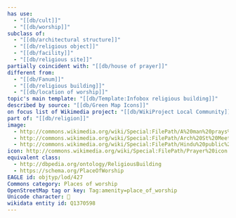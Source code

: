 ```yaml
---
has use:
  - "[[db/cult]]"
  - "[[db/worship]]"
subclass of:
  - "[[db/architectural structure]]"
  - "[[db/religious object]]"
  - "[[db/facility]]"
  - "[[db/religious site]]"
partially coincident with: "[[db/house of prayer]]"
different from:
  - "[[db/Fanum]]"
  - "[[db/religious building]]"
  - "[[db/location of worship]]"
topic's main template: "[[db/Template:Infobox religious building]]"
described by source: "[[db/Green Map Icons]]"
on focus list of Wikimedia project: "[[db/WikiProject Local Community]]"
part of: "[[db/religion]]"
image:
  - http://commons.wikimedia.org/wiki/Special:FilePath/A%20man%20prays%20at%20the%20Western%20Wall%20in%20Jerusalem.jpg
  - http://commons.wikimedia.org/wiki/Special:FilePath/Arch%20St%20Meeting%20interior.JPG
  - http://commons.wikimedia.org/wiki/Special:FilePath/Hindu%20public%20prayer%20in%20Haridwar.jpg
icon: http://commons.wikimedia.org/wiki/Special:FilePath/Prayer%20icon.svg
equivalent class:
  - http://dbpedia.org/ontology/ReligiousBuilding
  - https://schema.org/PlaceOfWorship
EAGLE id: objtyp/lod/427
Commons category: Places of worship
OpenStreetMap tag or key: Tag:amenity=place_of_worship
Unicode character: 🛐
wikidata entity id: Q1370598
---
```

